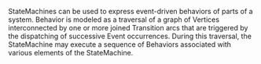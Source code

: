 StateMachines can be used to express event-driven behaviors of parts of a system. Behavior is modeled as a traversal of a graph of Vertices interconnected by one or more joined Transition arcs that are triggered by the dispatching of successive Event occurrences. During this traversal, the StateMachine may execute a sequence of Behaviors associated with various elements of the StateMachine.